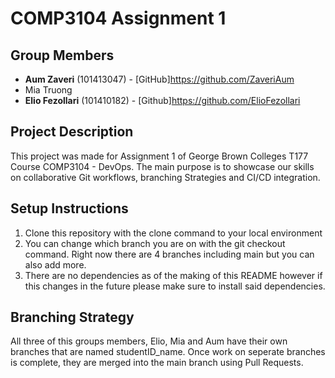 # COMP3104 Assignment 1

## Group Members
- **Aum Zaveri** (101413047) - [GitHub]https://github.com/ZaveriAum
- Mia Truong
- **Elio Fezollari** (101410182) - [Github]https://github.com/ElioFezollari

## Project Description
This project was made for Assignment 1 of George Brown Colleges T177 Course COMP3104 - DevOps. The main purpose is to showcase our skills on collaborative Git workflows, branching Strategies and CI/CD integration.

## Setup Instructions 
1. Clone this repository with the clone command to your local environment
2. You can change which branch you are on with the git checkout command. Right now there are 4 branches including main but you can also add more.
3. There are no dependencies as of the making of this README however if this changes in the future please make sure to install said dependencies. 

## Branching Strategy
All three of this groups members, Elio, Mia and Aum have their own branches that are named studentID_name. Once work on seperate branches is complete, they are merged into the main branch using Pull Requests.